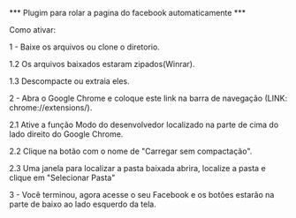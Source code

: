 *** Plugim para rolar a pagina do facebook automaticamente ***

Como ativar: 

1 - Baixe os arquivos ou clone o diretorio. 

1.2 Os arquivos baixados estaram zipados(Winrar).

1.3 Descompacte ou extraia eles.

2 - Abra o Google Chrome e coloque este link na barra de navegação (LINK: chrome://extensions/).

2.1 Ative a função Modo do desenvolvedor localizado na parte de cima do lado direito do Google Chrome.

2.2 Clique na botão com o nome de "Carregar sem compactação".

2.3 Uma janela para localizar a pasta baixada abrira, localize a pasta e clique em "Selecionar Pasta" 

3 - Você terminou, agora acesse o seu Facebook e os botões estarão na parte de baixo ao lado esquerdo da tela.
